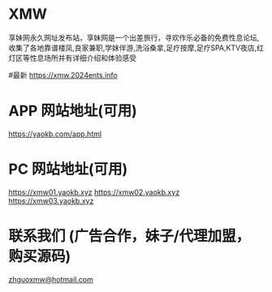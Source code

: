 # XMW
享妹网永久网址发布站，享妹网是一个出差旅行，寻欢作乐必备的免费性息论坛,收集了各地靠谱楼凤,良家兼职,学妹伴游,洗浴桑拿,足疗按摩,足疗SPA,KTV夜店,红灯区等性息场所并有详细介绍和体验感受

#最新
https://xmw.2024ents.info

# APP 网站地址(可用)
https://yaokb.com/app.html

# PC 网站地址(可用)
https://xmw01.yaokb.xyz
https://xmw02.yaokb.xyz
https://xmw03.yaokb.xyz

# 联系我们 (广告合作，妹子/代理加盟，购买源码)
zhguoxmw@hotmail.com
